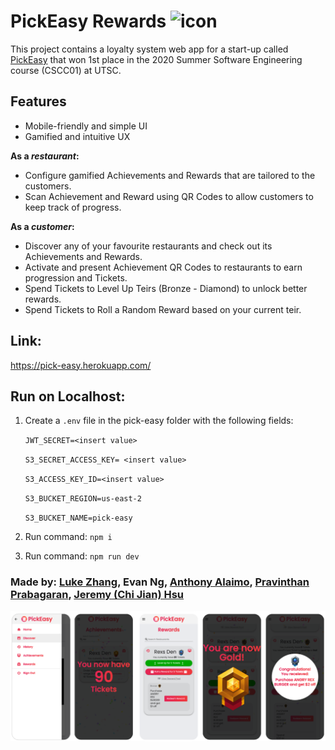 # PickEasy Rewards <img src="https://github.com/Evan8456/PickEasy-Rewards/blob/master/pick-easy/src/favicon.ico" height="32px" alt="icon"></img>

This project contains a loyalty system web app for a start-up called [PickEasy](https://www.pickeasy.ca/) that won 1st place in the 2020 Summer Software Engineering course (CSCC01) at UTSC.

## Features

- Mobile-friendly and simple UI
- Gamified and intuitive UX

**As a _restaurant_:**

- Configure gamified Achievements and Rewards that are tailored to the customers.
- Scan Achievement and Reward using QR Codes to allow customers to keep track of progress.

**As a _customer_:**

- Discover any of your favourite restaurants and check out its Achievements and Rewards.
- Activate and present Achievement QR Codes to restaurants to earn progression and Tickets.
- Spend Tickets to Level Up Teirs (Bronze - Diamond) to unlock better rewards.
- Spend Tickets to Roll a Random Reward based on your current teir.


## Link:
https://pick-easy.herokuapp.com/



## Run on Localhost:

1. Create a `.env` file in the pick-easy folder with the following fields:
	
	`JWT_SECRET=<insert value> `
	
	`S3_SECRET_ACCESS_KEY= <insert value>`
	
	`S3_ACCESS_KEY_ID=<insert value>`
	
	`S3_BUCKET_REGION=us-east-2`
	
	`S3_BUCKET_NAME=pick-easy`

2. Run command: `npm i`

3. Run command: `npm run dev`

### Made by: [Luke Zhang](https://github.com/Smawllie), Evan Ng, [Anthony Alaimo](https://github.com/AnthonyAlaimo), [Pravinthan Prabagaran](https://github.com/pravinthan), [Jeremy (Chi Jian) Hsu](https://github.com/Jer3myHsu)

![Alt text](pick-easy/assets/demo1.png?raw=true "Demo")
